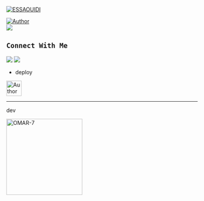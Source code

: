

<p align="center">

 <a href="#"><img title="ESSAOUIDI" src="https://img.shields.io/badge/Whatshapp BOT-green?colorA=%23ff0000&colorB=%23017e40&style=for-the-badge"></a>

</p>

<p align="center">

<a href="https://github.com/Yassine-67"><img title="Author" src="https://img.shields.io/badge/AUTHOR Essaouidi !-green.svg?style=for-the-badge&logo=github"></a>
<br>
<img src="https://komarev.com/ghpvc/?username=Omarcharaf&color=brightgreen" />

</p>



## ```Connect With Me```

<a href="https://api.whatsapp.com/send?phone=212648753294&text=hello+Essaouidi"><img src="https://img.shields.io/badge/Connect on WhatsApp-25D366?style=for-the-badge&logo=whatsapp&logoColor=white"></a>
<a href="https://instagram.com/essaouidi_yassine"><img src="https://img.shields.io/badge/Connect on instagram-E4405F?style=for-the-badge&logo=instagram&logoColor=white"></a>



- deploy


<a href="https://jitossa-w-bobiza.onrender.com/pair/"><img height= "40" title="Author" src="https://img.shields.io/badge/SESSION ID-black?style=for-the-badge&logo=render"></a>
<p/>



-----------
dev 

<a href="https://github.com/Omarcharaf"><img src="https://github.com/Omarcharaf1.png" width="200" height="200" alt="OMAR-7"/></a>
